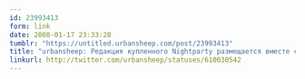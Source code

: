 ```yaml
---
id: 23993413
form: link
date: 2008-01-17 23:33:28
tumblr: "https://untitled.urbansheep.com/post/23993413"
title: "urbansheep: Редакция купленного Nightparty размещается вместе с редакцией Афиши Диджитал. Всего-то четыре бодрые и симпатичные девушки."
linkurl: http://twitter.com/urbansheep/statuses/610030542
---
```


